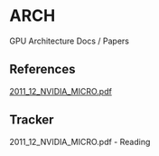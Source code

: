 # ARCH
GPU Architecture Docs / Papers

## References
[2011_12_NVIDIA_MICRO.pdf](https://research.nvidia.com/sites/default/files/publications/2011_12_NVIDIA_MICRO.pdf)

## Tracker
2011_12_NVIDIA_MICRO.pdf - Reading
